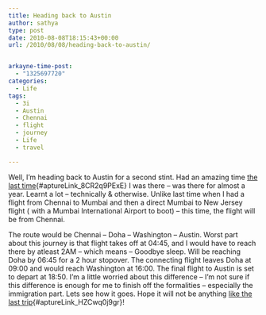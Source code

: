 ```yaml
---
title: Heading back to Austin
author: sathya
type: post
date: 2010-08-08T18:15:43+00:00
url: /2010/08/08/heading-back-to-austin/


arkayne-time-post:
  - "1325697720"
categories:
  - Life
tags:
  - 3i
  - Austin
  - Chennai
  - flight
  - journey
  - Life
  - travel

---
```

Well, I&#8217;m heading back to Austin for a second stint. Had an amazing time [the last time][1]{#aptureLink_8CR2q9PExE} I was there &#8211; was there for almost a year. Learnt a lot &#8211; technically & otherwise. Unlike last time when I had a flight from Chennai to Mumbai and then a direct Mumbai to New Jersey flight ( with a Mumbai International Airport to boot) &#8211; this time, the flight will be from Chennai.

The route would be Chennai &#8211; Doha &#8211; Washington &#8211; Austin. Worst part about this journey is that flight takes off at 04:45, and I would have to reach there by atleast 2AM &#8211; which means &#8211; Goodbye sleep. Will be reaching Doha by 06:45 for a 2 hour stopover. The connecting flight leaves Doha at 09:00 and would reach Washington at 16:00. The final flight to Austin is set to depart at 18:50. I&#8217;m a little worried about this difference &#8211; I&#8217;m not sure if this difference is enough for me to finish off the formalities &#8211; especially the immigration part. Lets see how it goes. Hope it will not be anything [like the last trip][2]{#aptureLink_HZCwq0j9gr}!

 [1]: http://sathyabh.at/tag/austin/
 [2]: http://sathyabh.at/2008/11/22/experience-of-a-lifetime-the-mumbai-austin-flight/
